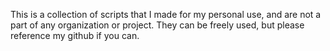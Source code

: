 This is a collection of scripts that I made for my personal use, and are not a part of any organization or project. 
They can be freely used, but please reference my github if you can.

